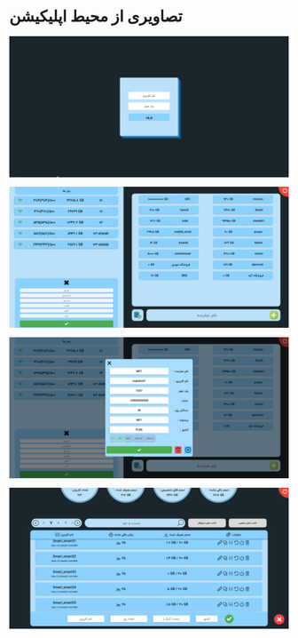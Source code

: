 # تصاویری از محیط اپلیکیشن

<p align="center">
<img src="public/images/prv4.png">
</p>

<p align="center">
<img src="public/images/prv1.png">
</p>

<p align="center">
<img src="public/images/prv2.png">
</p>

<p align="center">
<img src="public/images/prv3.png">
</p>


